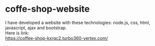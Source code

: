 # coffe-shop-website
I have developed a website with these technologies: node.js, css, html, javascript, ajax and bootstrap.<br>
Here is link: <br>
https://coffee-shop-kxrqc2.turbo360-vertex.com/
